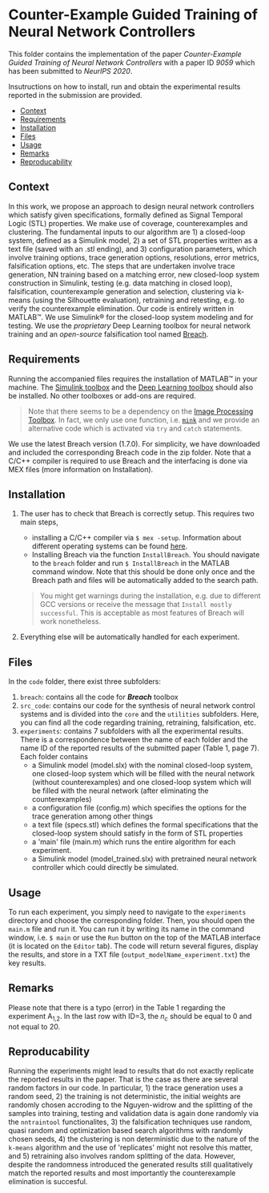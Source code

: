 # Counter-Example Guided Training of Neural Network Controllers

This folder contains the implementation of the paper *Counter-Example Guided Training of Neural Network Controllers* with a paper ID *9059* which has been submitted to *NeurIPS 2020*. 

Insutructions on how to install, run and obtain the experimental results reported in the submission are provided.


- [Context](#Context)
- [Requirements](#Requirements)
- [Installation](#Installation)
- [Files](#Files)
- [Usage](#Usage)
- [Remarks](#Remarks)
- [Reproducability](#Reproducability)


## Context <a name="Context"></a>
In this work, we propose an approach to design neural network controllers which satisfy given specifications, formally defined as Signal Temporal Logic (STL) properties. We make use of coverage, counterexamples and clustering. The fundamental inputs to our algorithm are 1) a closed-loop system, defined as a Simulink model, 2) a set of STL properties written as a text file (saved with an .stl ending), and 3) configuration parameters, which involve training options, trace generation options, resolutions, error metrics, falsification options, etc. The steps that are undertaken involve trace generation, NN training based on a matching error, new closed-loop system construction in Simulink, testing (e.g. data matching in closed loop), falsification, counterexample generation and selection, clustering via k-means (using the Silhouette evaluation), retraining and retesting, e.g. to verify the counterexample elimination. Our code is entirely written in MATLAB&trade;. We use Simulink&reg; for the closed-loop system modeling and for testing. We use the *proprietary* Deep Learning toolbox for neural network training and an *open-source* falsification tool named [Breach](https://github.com/decyphir/breach).

## Requirements <a name="Requirements"></a>

Running the accompanied files requires the installation of MATLAB&trade; in your machine. The [Simulink toolbox](https://www.mathworks.com/products/simulink.html) and the [Deep Learning toolbox](https://www.mathworks.com/products/deep-learning.html) should also be installed. No other toolboxes or add-ons are required.

> Note that there seems to be a dependency on the [Image Processing Toolbox](https://www.mathworks.com/products/image.html). In fact, we only use one function, i.e. [`mink`](https://www.mathworks.com/help/matlab/ref/mink.html) and we provide an alternative code which is activated via `try` and `catch` statements. 

We use the latest Breach version (1.7.0). For simplicity, we have downloaded and included the corresponding Breach code in the zip folder. Note that a C/C++ compiler is required to use Breach and the interfacing is done via MEX files (more information on Installation). 

## Installation <a name="Installation"></a>

1. The user has to check that Breach is correctly setup. This requires two main steps, 
 
	* installing a C/C++ compiler via `$ mex -setup`. Information about different operating systems can be found [here](https://www.mathworks.com/help/matlab/matlab_external/changing-default-compiler.html).
	* Installing Breach via  the function `InstallBreach`. You should navigate to the `breach` folder and run `$ InstallBreach` in the MATLAB command window. Note that this should be done only once and the Breach path and files will be automatically added to the search path.
	
	<!--
	 Adding the Breach folder to the MATLAB path. This can be done (i) manually by right-clicking on the root folder of the Breach folder and opting `Add to Path` and `Selected Folders and Subfolders`, (ii) write in the command window `$ addpath(genpath(breach_tool))`, (iii) run `$ InstallBreach` (it will perform other actions as well)
	 -->

	> You might get warnings during the installation, e.g. due to different GCC versions or receive the message that `Install mostly successful`. This is acceptable as most features of Breach will work nonetheless.

2. Everything else will be automatically handled for each experiment.

## Files <a name="Files"></a>

In the `code` folder, there exist three subfolders:

1. `breach`: contains all the code for ***Breach*** toolbox
2. `src_code`: contains our code for the synthesis of neural network control systems and is divided into the `core` and the `utilities` subfolders. Here, you can find all the code regarding training, retraining, falsification, etc.
3. `experiments`: contains 7 subfolders with all the experimental results. There is a correspondence between the name of each folder and the name ID of the reported results of the submitted paper (Table 1, page 7).  Each folder contains 
	* a Simulink model (model.slx) with the nominal closed-loop system, one closed-loop system which will be filled with the neural network (without counterexamples) and one closed-loop system which will be filled with the neural network (after eliminating the counterexamples) 
	* a configuration file (config.m) which specifies the options for the trace generation among other things
	* a text file (specs.stl) which defines the formal specifications that the closed-loop system should satisfy in the form of STL properties
	* a 'main' file (main.m) which runs the entire algorithm for each experiment.
	* a Simulink model (model_trained.slx) with pretrained neural network controller which could directly be simulated.
 
## Usage <a name="Usage"></a>

To run each experiment, you simply need to navigate to the `experiments` directory and choose the corresponding folder. Then, you should open the `main.m` file and run it. You can run it by writing its name in the command window, i.e. `$ main` or use the `Run` button on the top of the MATLAB interface (it is located on the `Editor` tab).  The code will return several figures, display the results, and store in a TXT file (`output_modelName_experiment.txt`) the key results.

## Remarks <a name="Remarks"></a>

Please note that there is a typo (error) in the Table 1 regarding the experiment A<sub>1,2</sub>. In the last row with ID=3, the $n_c$ should be equal to 0 and not equal to 20. 

## Reproducability <a name="Reproducability"></a>

Running the experiments might lead to results that do not exactly replicate the reported results in the paper. That is the case as there are several random factors in our code. In particular, 1) the trace generation uses a random seed, 2) the training is not deterministic, the initial weights are randomly chosen accroding to the Nguyen-widrow and the splitting of the samples into training, testing and validation data is again done randomly via the `nntraintool` functionalites, 3) the falsification techniques use random, quasi random and optimization based search algorithms with randomly chosen seeds, 4) the clustering is non deterministic due to the nature of the `k-means` algorithm and the use of 'replicates' might not resolve this matter, and 5) retraining also involves random splitting of the data. However, despite the randomness introduced the generated results still qualitatively match the reported results and most importantly the counterexample elimination is succesful.
